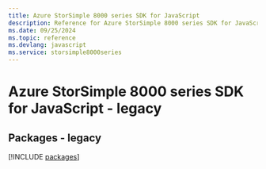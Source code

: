 ```yaml
---
title: Azure StorSimple 8000 series SDK for JavaScript
description: Reference for Azure StorSimple 8000 series SDK for JavaScript
ms.date: 09/25/2024
ms.topic: reference
ms.devlang: javascript
ms.service: storsimple8000series
---
```

# Azure StorSimple 8000 series SDK for JavaScript - legacy
## Packages - legacy
[!INCLUDE [packages](storsimple-8000-series-index.md)]